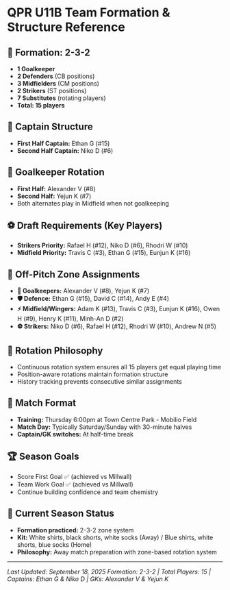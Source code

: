 # QPR U11B Team Formation & Structure Reference

## 🏈 Formation: 2-3-2
- **1 Goalkeeper**
- **2 Defenders** (CB positions)  
- **3 Midfielders** (CM positions)
- **2 Strikers** (ST positions)
- **7 Substitutes** (rotating players)
- **Total: 15 players**

## 👑 Captain Structure
- **First Half Captain:** Ethan G (#15)
- **Second Half Captain:** Niko D (#6)

## 🥅 Goalkeeper Rotation
- **First Half:** Alexander V (#8)
- **Second Half:** Yejun K (#7)
- Both alternates play in Midfield when not goalkeeping

## ⚽ Draft Requirements (Key Players)
- **Strikers Priority:** Rafael H (#12), Niko D (#6), Rhodri W (#10)
- **Midfield Priority:** Travis C (#3), Ethan G (#15), Eunjun K (#16)

## 📍 Off-Pitch Zone Assignments
- **🥅 Goalkeepers:** Alexander V (#8), Yejun K (#7)
- **🛡️ Defence:** Ethan G (#15), David C (#14), Andy E (#4)
- **⚡ Midfield/Wingers:** Adam K (#13), Travis C (#3), Eunjun K (#16), Owen H (#9), Henry K (#11), Minh-An D (#2)
- **⚽ Strikers:** Niko D (#6), Rafael H (#12), Rhodri W (#10), Andrew N (#5)

## 🔄 Rotation Philosophy
- Continuous rotation system ensures all 15 players get equal playing time
- Position-aware rotations maintain formation structure
- History tracking prevents consecutive similar assignments

## 📅 Match Format
- **Training:** Thursday 6:00pm at Town Centre Park - Mobilio Field
- **Match Day:** Typically Saturday/Sunday with 30-minute halves
- **Captain/GK switches:** At half-time break

## 🏆 Season Goals
- Score First Goal ✅ (achieved vs Millwall)
- Team Work Goal ✅ (achieved vs Millwall)
- Continue building confidence and team chemistry

## 🎯 Current Season Status
- **Formation practiced:** 2-3-2 zone system
- **Kit:** White shirts, black shorts, white socks (Away) / Blue shirts, white shorts, blue socks (Home)
- **Philosophy:** Away match preparation with zone-based rotation system

---
*Last Updated: September 18, 2025*
*Formation: 2-3-2 | Total Players: 15 | Captains: Ethan G & Niko D | GKs: Alexander V & Yejun K*
